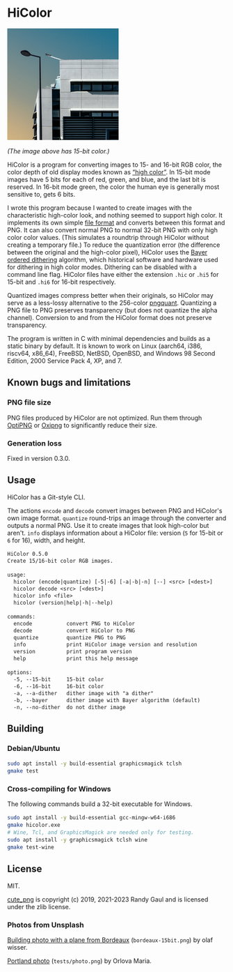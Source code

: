 # HiColor

![A building with a dithered gradient of the sky behind it.  A jet airplane is taking off in the sky.](bordeaux-15bit.png)

*(The image above has 15-bit color.)*

HiColor is a program for converting images to 15- and 16-bit RGB color, the color depth of old display modes known as [&ldquo;high color&rdquo;](https://en.wikipedia.org/wiki/High_color).  In 15-bit mode images have 5 bits for each of red, green, and blue, and the last bit is reserved.  In 16-bit mode green, the color the human eye is generally most sensitive to, gets 6 bits.

I wrote this program because I wanted to create images with the characteristic high-color look, and nothing seemed to support high color.  It implements its own simple [file format](format.md) and converts between this format and PNG.  It can also convert normal PNG to normal 32-bit PNG with only high color color values.  (This simulates a roundtrip through HiColor without creating a temporary file.)  To reduce the quantization error (the difference between the original and the high-color pixel), HiColor uses the [Bayer ordered dithering](https://bisqwit.iki.fi/story/howto/dither/jy/#StandardOrderedDitheringAlgorithm) algorithm, which historical software and hardware used for dithering in high color modes.  Dithering can be disabled with a command line flag.  HiColor files have either the extension `.hic` or `.hi5` for 15-bit and `.hi6` for 16-bit respectively.

Quantized images compress better when their originals, so HiColor may serve as a less-lossy alternative to the 256-color [pngquant](https://pngquant.org/).  Quantizing a PNG file to PNG preserves transparency (but does not quantize the alpha channel).  Conversion to and from the HiColor format does not preserve transparency.

The program is written in C with minimal dependencies and builds as a static binary by default.  It is known to work on Linux (aarch64, i386, riscv64, x86\_64), FreeBSD, NetBSD, OpenBSD, and Windows 98 Second Edition, 2000 Service Pack 4, XP, and 7.

## Known bugs and limitations

### PNG file size

PNG files produced by HiColor are not optimized.  Run them through [OptiPNG](http://optipng.sourceforge.net/) or [Oxipng](https://github.com/shssoichiro/oxipng) to significantly reduce their size.

### Generation loss

Fixed in version 0.3.0.

## Usage

HiColor has a Git-style CLI.

The actions `encode` and `decode` convert images between PNG and HiColor's own image format.  `quantize` round-trips an image through the converter and outputs a normal PNG.  Use it to create images that look high-color but aren't.  `info` displays information about a HiColor file: version (`5` for 15-bit or `6` for 16), width, and height.

```none
HiColor 0.5.0
Create 15/16-bit color RGB images.

usage:
  hicolor (encode|quantize) [-5|-6] [-a|-b|-n] [--] <src> [<dest>]
  hicolor decode <src> [<dest>]
  hicolor info <file>
  hicolor (version|help|-h|--help)

commands:
  encode           convert PNG to HiColor
  decode           convert HiColor to PNG
  quantize         quantize PNG to PNG
  info             print HiColor image version and resolution
  version          print program version
  help             print this help message

options:
  -5, --15-bit     15-bit color
  -6, --16-bit     16-bit color
  -a, --a-dither   dither image with "a dither"
  -b, --bayer      dither image with Bayer algorithm (default)
  -n, --no-dither  do not dither image
```

## Building

### Debian/Ubuntu

```sh
sudo apt install -y build-essential graphicsmagick tclsh
gmake test
```

### Cross-compiling for Windows

The following commands build a 32-bit executable for Windows.

```sh
sudo apt install -y build-essential gcc-mingw-w64-i686
gmake hicolor.exe
# Wine, Tcl, and GraphicsMagick are needed only for testing.
sudo apt install -y graphicsmagick tclsh wine
gmake test-wine
```

## License

MIT.

[cute\_png](https://github.com/RandyGaul/cute_headers/) is copyright (c) 2019, 2021-2023 Randy Gaul and is licensed under the zlib license.

### Photos from Unsplash

[Building photo with a plane from Bordeaux](https://unsplash.com/photos/AwtncJT1qKs) (`bordeaux-15bit.png`) by olaf wisser.

[Portland photo](https://unsplash.com/photos/PWBXQJ7PUkI) (`tests/photo.png`) by Orlova Maria.
